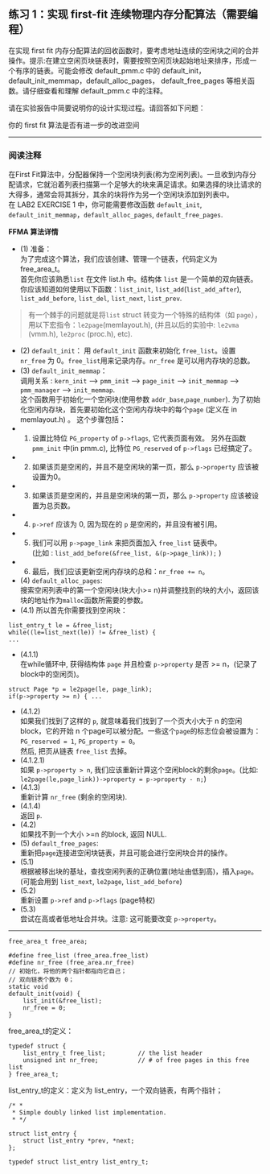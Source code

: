 ## 练习 1：实现 first-fit 连续物理内存分配算法（需要编程）

在实现 first fit 内存分配算法的回收函数时，要考虑地址连续的空闲块之间的合并操作。提示:在建立空闲页块链表时，需要按照空闲页块起始地址来排序，形成一个有序的链表。可能会修改 default_pmm.c 中的 default_init，default_init_memmap，default_alloc_pages， default_free_pages 等相关函数。请仔细查看和理解 default_pmm.c 中的注释。

请在实验报告中简要说明你的设计实现过程。请回答如下问题：

你的 first fit 算法是否有进一步的改进空间

----
### 阅读注释
在First Fit算法中，分配器保持一个空闲块列表(称为空闲列表)。一旦收到内存分配请求，它就沿着列表扫描第一个足够大的块来满足请求。如果选择的块比请求的大得多，通常会将其拆分，其余的块将作为另一个空闲块添加到列表中。  
在 LAB2 EXERCISE 1 中，你可能需要修改函数 `default_init`, `default_init_memmap`，`default_alloc_pages`, `default_free_pages`.  

**FFMA 算法详情**  
- (1) 准备：  
为了完成这个算法，我们应该创建、管理一个链表，代码定义为 free_area_t。  
首先你应该熟悉`list` 在文件 list.h 中。结构体 `list` 是一个简单的双向链表。你应该知道如何使用以下函数：`list_init`, `list_add`(`list_add_after`), `list_add_before`, `list_del`, `list_next`, `list_prev`.  
> 有一个棘手的问题就是将`list` struct 转变为一个特殊的结构体（如 `page`），用以下宏指令：`le2page`(memlayout.h), (并且以后的实验中: `le2vma` (vmm.h), `le2proc` (proc.h), etc).  
- (2) `default_init`： 
用 `default_init` 函数来初始化 `free_list`。设置 `nr_free` 为 0。`free_list`用来记录内存。`nr_free` 是可以用内存块的总数。  
- (3) `default_init_memmap`：  
调用关系 : `kern_init` --> `pmm_init` --> `page_init` --> `init_memmap` -->
`pmm_manager` --> `init_memmap`.  
这个函数用于初始化一个空闲块(使用参数 `addr_base`,`page_number`). 为了初始化空闲内存块，首先要初始化这个空闲内存块中的每个`page` (定义在 in memlayout.h) 。 这个步骤包括：  
- 1. 设置比特位 `PG_property` of `p->flags`, 它代表页面有效。 另外在函数 `pmm_init` 中(in pmm.c), 比特位 `PG_reserved` of `p->flags` 已经搞定了。  
- 2. 如果该页是空闲的，并且不是空闲块的第一页，那么 `p->property` 应该被设置为0。  
- 3. 如果该页是空闲的，并且是空闲块的第一页，那么 `p->property` 应该被设置为总页数。
- 4. `p->ref` 应该为 0, 因为现在的 `p` 是空闲的，并且没有被引用。  
- 5. 我们可以用 `p->page_link` 来把页面加入 `free_list` 链表中。  
(比如 : `list_add_before(&free_list, &(p->page_link));` )  
- 6. 最后，我们应该更新空闲内存块的总和：`nr_free += n`。    
- (4) `default_alloc_pages`:  
搜索空闲列表中的第一个空闲块(块大小>= n)并调整找到的块的大小，返回该块的地址作为`malloc`函数所需要的参数。  
- (4.1) 所以首先你需要找到空闲块：  
```
list_entry_t le = &free_list;
while((le=list_next(le)) != &free_list) {
...
```
- (4.1.1)  
在while循环中, 获得结构体 `page` 并且检查 `p->property` 是否 >= n，(记录了block中的空闲页)。  
```
struct Page *p = le2page(le, page_link);
if(p->property >= n) { ...  
```
- (4.1.2)  
如果我们找到了这样的 `p`, 就意味着我们找到了一个页大小大于 n 的空闲block，它的开始 n 个page可以被分配。一些这个`page`的标志位会被设置为：`PG_reserved = 1`, `PG_property = 0`。  
然后, 把页从链表 `free_list` 去掉。    
- (4.1.2.1)  
如果 `p->property > n`, 我们应该重新计算这个空闲block的剩余`page`。(比如: `le2page(le,page_link))->property = p->property - n;`)  
- (4.1.3)  
重新计算 `nr_free` (剩余的空闲块).  
- (4.1.4)  
返回 `p`.  
- (4.2)  
如果找不到一个大小 >=n 的block, 返回 NULL.  
- (5) `default_free_pages`:  
重新把`page`连接进空闲块链表，并且可能会进行空闲块合并的操作。  
- (5.1)  
根据被移出块的基址，查找空闲列表的正确位置(地址由低到高)，插入`page`。(可能会用到 `list_next`, `le2page`, `list_add_before`)  
- (5.2)  
重新设置 `p->ref` and `p->flags` (page特权)  
- (5.3)  
尝试在高或者低地址合并块。注意: 这可能要改变 `p->property`。  

----
```
free_area_t free_area;

#define free_list (free_area.free_list)
#define nr_free (free_area.nr_free)
// 初始化，将他的两个指针都指向它自己；
// 双向链表个数为 0；
static void
default_init(void) {
    list_init(&free_list);
    nr_free = 0;
}
```
free_area_t的定义：
```
typedef struct {
    list_entry_t free_list;         // the list header
    unsigned int nr_free;           // # of free pages in this free list
} free_area_t;
```
list_entry_t的定义：定义为 list_entry，一个双向链表，有两个指针；
```
/* *
 * Simple doubly linked list implementation.
 * */

struct list_entry {
    struct list_entry *prev, *next;
};

typedef struct list_entry list_entry_t;
```